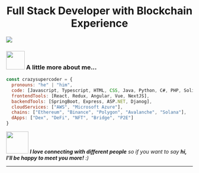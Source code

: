 <h1 align="center">Full Stack Developer with Blockchain Experience</h1>

![](https://komarev.com/ghpvc/?username=crazysupercoder&label=VISITORS&color=green)

### <img src="https://media.giphy.com/media/VgCDAzcKvsR6OM0uWg/giphy.gif" width="50"> A little more about me...  

```javascript
const crazysupercoder = {
  pronouns: "he" | "him",
  code: [Javascript, Typescript, HTML, CSS, Java, Python, C#, PHP, Solidity, Rust],
  frontendTools: [React, Redux, Angular, Vue, NextJS],
  backendTools: [SpringBoot, Express, ASP.NET, Djanog],
  cloudServices: ["AWS", "Microsoft Azure"],
  chains: ["Ethereum", "Binance", "Polygon", "Avalanche", "Solana"],
  dApps: ["Dex", "DeFi", "NFT", "Bridge", "P2E"]
}
```

<img src="https://media.giphy.com/media/LnQjpWaON8nhr21vNW/giphy.gif" width="60"> <em><b>I love connecting with different people</b> so if you want to say <b>hi, I'll be happy to meet you more!</b> :)</em>

---
